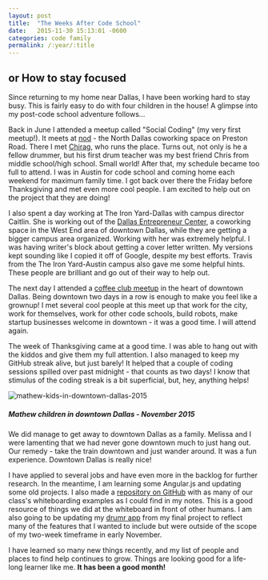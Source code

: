 ```yaml
---
layout: post
title:  "The Weeks After Code School"
date:   2015-11-30 15:13:01 -0600
categories: code family
permalink: /:year/:title
---
```


## or How to stay focused

Since returning to my home near Dallas, I have been working hard to stay busy. This is fairly easy to do with four children in the house! A glimpse into my post-code school adventure follows...

Back in June I attended a meetup called "Social Coding" (my very first meetup!). It meets at [nod](http://www.noddfw.com/) - the North Dallas coworking space on Preston Road. There I met [Chirag](https://twitter.com/ChicagoGupta), who runs the place. Turns out, not only is he a fellow drummer, but his first drum teacher was my best friend Chris from middle school/high school. Small world! After that, my schedule became too full to attend. I was in Austin for code school and coming home each weekend for maximum family time. I got back over there the Friday before Thanksgiving and met even more cool people. I am excited to help out on the project that they are doing!

I also spent a day working at The Iron Yard-Dallas with campus director Caitlin. She is working out of the [Dallas Entrepreneur Center](http://www.thedec.co/), a coworking space in the West End area of downtown Dallas, while they are getting a bigger campus area organized. Working with her was extremely helpful. I was having writer's block about getting a cover letter written. My versions kept sounding like I copied it off of Google, despite my best efforts. Travis from the The Iron Yard-Austin campus also gave me some helpful hints. These people are brilliant and go out of their way to help out.

The next day I attended a [coffee club meetup](http://www.meetup.com/BigDOCC/) in the heart of downtown Dallas. Being downtown two days in a row is enough to make you feel like a grownup! I met several cool people at this meet up that work for the city, work for themselves, work for other code schools, build robots, make startup businesses welcome in downtown - it was a good time. I will attend again.

The week of Thanksgiving came at a good time. I was able to hang out with the kiddos and give them my full attention. I also managed to keep my GitHub streak alive, but just barely! It helped that a couple of coding sessions spilled over past midnight - that counts as two days! I know that stimulus of the coding streak is a bit superficial, but, hey, anything helps!

![mathew-kids-in-downtown-dallas-2015](http://res.cloudinary.com/drumsensei/image/upload/v1515862882/mathew-kids-in-downtown-dallas-2015_zuzm8g.jpg)

##### Mathew children in downtown Dallas - November 2015

We did manage to get away to downtown Dallas as a family. Melissa and I were lamenting that we had never gone downtown much to just hang out. Our remedy - take the train downtown and just wander around. It was a fun experience. Downtown Dallas is really nice!

I have applied to several jobs and have even more in the backlog for further research. In the meantime, I am learning some Angular.js and updating some old projects. I also made a [repository on GitHub](https://github.com/m2mathew/whiteboarding-examples) with as many of our class's whiteboarding examples as I could find in my notes. This is a good resource of things we did at the whiteboard in front of other humans. I am also going to be updating my [drumr app](http://drumr.getforge.io/) from my final project to reflect many of the features that I wanted to include but were outside of the scope of my two-week timeframe in early November.

I have learned so many new things recently, and my list of people and places to find help continues to grow. Things are looking good for a life-long learner like me. **It has been a good month!**
